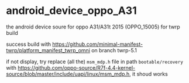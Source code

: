 # android_device_oppo_A31

the android device soure for oppo A31/A31t 2015 (OPPO_15005) for twrp build

success build with https://github.com/minimal-manifest-twrp/platform_manifest_twrp_omni on branch twrp-5.1

if not display, try replace (all the) `msm_mdp.h` file in path `bootable/recovery` with 
https://github.com/oppo-source/R7f-4.4-kernel-source/blob/master/include/uapi/linux/msm_mdp.h, it shoud works
